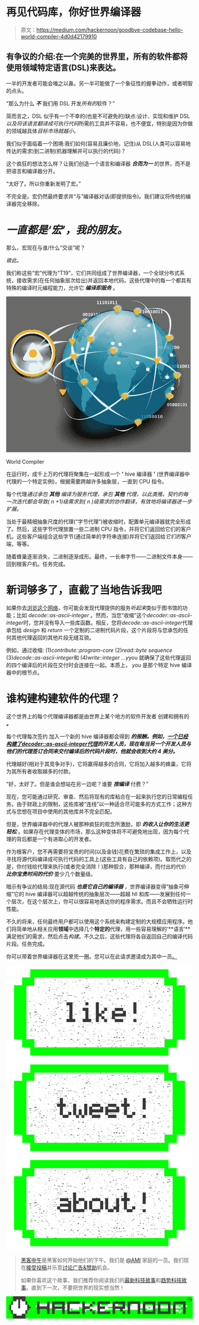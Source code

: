 # 再见代码库，你好世界编译器

> 原文：<https://medium.com/hackernoon/goodbye-codebase-hello-world-compiler-4d0d42179910>

## 有争议的介绍:在一个完美的世界里，所有的软件都将使用领域特定语言(DSL)来表达。

一半的开发者可能会嗤之以鼻。另一半可能做了一个象征性的握拳动作，或者明智的点头。

“那么为什么 ***不*** 我们用 DSL 开发*所有的*软件？”

简而言之，DSL 似乎有一个不幸的(也是不可避免的)缺点:设计、实现和维护 DSL *以及将该语言翻译成可执行代码*所需的工具并不容易，也不便宜，特别是因为你做的领域越具体*目标市场就越小。*

我们似乎面临着一个困境:我们如何(容易且廉价地，记住)从 DSL(人类可以容易地传达的需求)到二进制(机器理解并可以执行的代码)？

这个疯狂的想法怎么样？让我们创造一个语言和编译器 ***合而为一*** 的世界，而不是把语言和编译器分开。

“太好了。所以你重新发明了宏。”

不完全是。宏仍然最终要求并“与”编译器对话(即提供指令)。我们建议将传统的编译器完全移除。

# *一直都是‘宏’，我的朋友。*

那么，宏现在与谁/什么“交谈”呢？

*彼此。*

我们称这些“宏”代理为“T19”，它们共同组成了世界编译器，一个全球分布式系统，接收需求(在任何抽象层次给出)并返回本地代码。这些代理中的每一个都具有特殊的编译时元编程能力，允许它 ***编译即服务*** 。

![](img/706662622db278c68ee24aae9ac3433a.png)

World Compiler

在运行时，成千上万的代理将聚集在一起形成一个 **'** hive 编译器 **'** (世界编译器中代理的一个特定实例)，根据需要跨越许多抽象层，一直到 CPU 指令。

每个代理*通过承包 ***其他*** *编译为服务*代理，承包 ***其他*** 代理，以此类推。契约的每一次迭代都会导致( *n* +1)级需求到( *n* )级需求的协作翻译，有效地将编译器进一步扩展。*

当处于最精细抽象尺度的代理(“字节代理”)被收缩时，配置单元编译器就完全形成了。然后，这些字节代理放置一些二进制 CPU 指令，并将它们返回给它们的客户机。这些客户端组合这些字节(通过简单的字符串连接)并将它们返回给*它们的*客户端，等等。

随着蜂巢逐渐消失，二进制逐渐成形。最终，一长串字节——二进制文件本身——回到根客户机。任务完成。

# 新词够多了，直截了当地告诉我吧

如果你去[浏览这个网络](https://marketplace.codevalley.com/valley)，你可能会发现代理提供的服务*听起来*类似于图书馆的功能；比如 *decode::as-ascii-integer* 。然而，当您“收缩”这个*decoder::as-ascii-integer*时，您并没有导入一些库函数。相反，您将*decode::as-ascii-integer*代理承包给 *design* 和 *return* 一个定制的二进制代码片段，这个片段将与您承包的任何其他代理返回的其他片段无缝互锁。

例如，通过收缩:
(1)*contribute::program-core* (2)*read::byte sequence* (3)*decode::as-ascii-integer*和
(4)*write::integer
…y*you 就确保了这些代理返回的四个编译后的片段在交付时会连接在一起。本质上， *you* 是那个特定 hive 编译器中的根节点。

# 谁构建构建软件的代理？

这个世界上的每个代理编译器都是由世界上某个地方的软件开发者 创建和拥有的 ***。***

每个代理每次签约 加入一个新的 hive 编译器都会得到 ***的报酬。例如，[一个已经构建了*decoder::as-ascii-integer*代理](https://marketplace.codevalley.com/valley#data::decode::as-asciiinteger::default::x64::pchandle)的开发人员，现在每当另一个开发人员与他们的代理签订合同来交付编译后的代码片段时，他就会收到大约 4 美分。***

代理越好(相对于其竞争对手)，它将赢得越多的合同，它将加入越多的蜂巢，它将为其所有者收取越多的付款。

“好，太好了。但是谁会想站在另一边呢？谁要 ***按编译*** 付费？”

现在，您可能通过研究、审查、然后将现有的库粘合在一起来执行您的日常编程任务。由于财政上的限制，这些库被“连线”以一种适合尽可能多的方式工作；这种方式与您想在项目中使用的其他库并不完全匹配。

但是，世界编译器中的代理人被那种疯狂的观念所激励，即 ***的收入让你的生活更轻松*** 。如果存在代理变体的市场，那么这种变体将不可避免地出现，因为每个代理的背后都是一个有进取心的开发者。

作为根客户，您不再需要将宝贵的时间(以及金钱)花费在繁琐的集成工作上，以及寻找将源代码编译成可执行代码的工具上(这些工具有自己的依赖项)。取而代之的是，你付钱给代理来执行(或者完全消除！)那种胶合，那种编译，而付出的代价 ***比你宝贵时间的代价*** 要少几个数量级。

暗示有争议的结局:现在源代码 ***也是它自己的编译器*** ，世界编译器变得“抽象可伸缩”它的 hive 编译器可以超越传统的抽象层次——超越 hll 和库——发展到任何一个层次，在这个层次上，你可以很容易地表达你的程序需求。而且不会牺牲运行时性能。

不久的将来，任何最终用户都可以使用这个系统来构建定制的大规模应用程序。他们将简单地从相关应用**领域**中选择几个**特定的**代理，用一些容易理解的’**语言’**满足他们的需求，然后点击*构建*。不久之后，这些代理将各自返回自己的编译代码片段。任务完成。

你可以带着世界编译器在这里兜一圈。您可以在此请求邀请成为其中一员[。](https://marketplace.codevalley.com/signup)

[![](img/50ef4044ecd4e250b5d50f368b775d38.png)](http://bit.ly/HackernoonFB)[![](img/979d9a46439d5aebbdcdca574e21dc81.png)](https://goo.gl/k7XYbx)[![](img/2930ba6bd2c12218fdbbf7e02c8746ff.png)](https://goo.gl/4ofytp)

> [黑客中午](http://bit.ly/Hackernoon)是黑客如何开始他们的下午。我们是 [@AMI](http://bit.ly/atAMIatAMI) 家庭的一员。我们现在[接受投稿](http://bit.ly/hackernoonsubmission)并乐意[讨论广告&赞助](mailto:partners@amipublications.com)机会。
> 
> 如果你喜欢这个故事，我们推荐你阅读我们的[最新科技故事](http://bit.ly/hackernoonlatestt)和[趋势科技故事](https://hackernoon.com/trending)。直到下一次，不要把世界的现实想当然！

![](img/be0ca55ba73a573dce11effb2ee80d56.png)